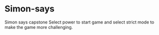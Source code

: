 # Simon-says
Simon says capstone
Select power to start game and select strict mode to make the game more challenging.
